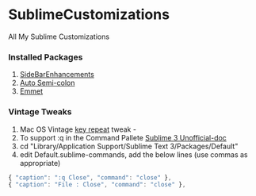 # SublimeCustomizations
All My Sublime Customizations

### Installed Packages
1. [SideBarEnhancements](https://github.com/titoBouzout/SideBarEnhancements)
2. [Auto Semi-colon](https://github.com/vivait/SublimeAutoSemiColon)
3. [Emmet](https://github.com/sergeche/emmet-sublime)

### Vintage Tweaks
1. Mac OS Vintage [key repeat](https://gist.github.com/kconragan/2510186) tweak - 
2. To support :q in the Command Pallete [Sublime 3 Unofficial-doc](http://sublime-text-unofficial-documentation.readthedocs.org/en/latest/reference/command_palette.html)
  1. cd "Library/Application Support/Sublime Text 3/Packages/Default"
  2. edit Default.sublime-commands, add the below lines (use commas as appropriate)
  ```javascript
  { "caption": ":q Close", "command": "close" },
  { "caption": "File : Close", "command": "close" },


